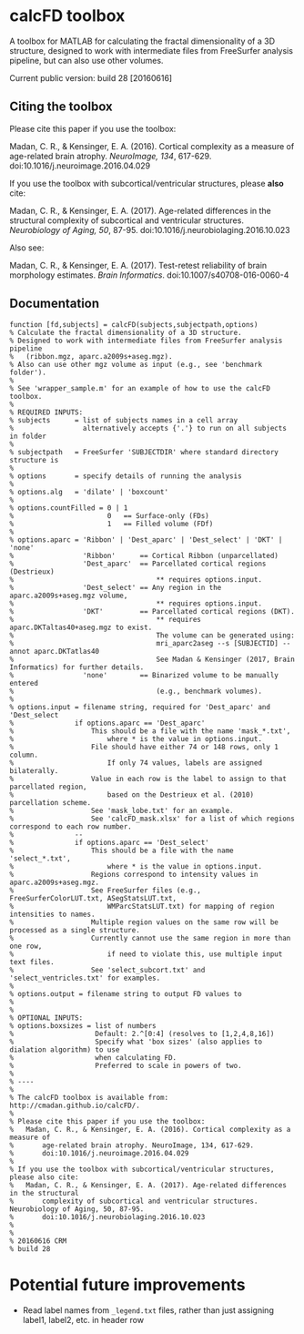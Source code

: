 # calcFD toolbox
A toolbox for MATLAB for calculating the fractal dimensionality of a 3D structure, designed to work with intermediate files from FreeSurfer analysis pipeline, but can also use other volumes.

Current public version: build 28 [20160616]

## Citing the toolbox
Please cite this paper if you use the toolbox:

Madan, C. R., & Kensinger, E. A. (2016). Cortical complexity as a measure of age-related brain atrophy. *NeuroImage, 134*, 617-629. doi:10.1016/j.neuroimage.2016.04.029

If you use the toolbox with subcortical/ventricular structures, please **also** cite:

Madan, C. R., & Kensinger, E. A. (2017). Age-related differences in the structural complexity of subcortical and ventricular structures. *Neurobiology of Aging, 50*, 87-95. doi:10.1016/j.neurobiolaging.2016.10.023

Also see:

Madan, C. R., & Kensinger, E. A. (2017). Test-retest reliability of brain morphology estimates. *Brain Informatics*. doi:10.1007/s40708-016-0060-4  


## Documentation

```
function [fd,subjects] = calcFD(subjects,subjectpath,options)
% Calculate the fractal dimensionality of a 3D structure.
% Designed to work with intermediate files from FreeSurfer analysis pipeline
%   (ribbon.mgz, aparc.a2009s+aseg.mgz).
% Also can use other mgz volume as input (e.g., see 'benchmark folder').
% 
% See 'wrapper_sample.m' for an example of how to use the calcFD toolbox.
%
% REQUIRED INPUTS:
% subjects      = list of subjects names in a cell array
%                 alternatively accepts {'.'} to run on all subjects in folder
%
% subjectpath   = FreeSurfer 'SUBJECTDIR' where standard directory structure is
%
% options       = specify details of running the analysis
%
% options.alg   = 'dilate' | 'boxcount'
%
% options.countFilled = 0 | 1
%                       0   == Surface-only (FDs)
%                       1   == Filled volume (FDf)
%
% options.aparc = 'Ribbon' | 'Dest_aparc' | 'Dest_select' | 'DKT' | 'none'
%                 'Ribbon'      == Cortical Ribbon (unparcellated)
%                 'Dest_aparc'  == Parcellated cortical regions (Destrieux) 
%                                   ** requires options.input.
%                 'Dest_select' == Any region in the aparc.a2009s+aseg.mgz volume, 
%                                   ** requires options.input.
%                 'DKT'         == Parcellated cortical regions (DKT).
%                                   ** requires aparc.DKTaltas40+aseg.mgz to exist.
%                                   The volume can be generated using:
%                                   mri_aparc2aseg --s [SUBJECTID] --annot aparc.DKTatlas40
%                                   See Madan & Kensinger (2017, Brain Informatics) for further details. 
%                 'none'        == Binarized volume to be manually entered 
%                                   (e.g., benchmark volumes).
%
% options.input = filename string, required for 'Dest_aparc' and 'Dest_select
%               if options.aparc == 'Dest_aparc'
%                   This should be a file with the name 'mask_*.txt', 
%                       where * is the value in options.input.
%                   File should have either 74 or 148 rows, only 1 column.
%                       If only 74 values, labels are assigned bilaterally.
%                   Value in each row is the label to assign to that parcellated region, 
%                       based on the Destrieux et al. (2010) parcellation scheme.
%                   See 'mask_lobe.txt' for an example.
%                   See 'calcFD_mask.xlsx' for a list of which regions correspond to each row number.
%               --
%               if options.aparc == 'Dest_select'
%                   This should be a file with the name 'select_*.txt', 
%                       where * is the value in options.input.
%                   Regions correspond to intensity values in aparc.a2009s+aseg.mgz.
%                   See FreeSurfer files (e.g., FreeSurferColorLUT.txt, ASegStatsLUT.txt, 
%                       WMParcStatsLUT.txt) for mapping of region intensities to names.
%                   Multiple region values on the same row will be processed as a single structure.
%                   Currently cannot use the same region in more than one row,
%                       if need to violate this, use multiple input text files.
%                   See 'select_subcort.txt' and 'select_ventricles.txt' for examples.
% 
% options.output = filename string to output FD values to
%
%
% OPTIONAL INPUTS:
% options.boxsizes = list of numbers
%                    Default: 2.^[0:4] (resolves to [1,2,4,8,16])
%                    Specify what 'box sizes' (also applies to dialation algorithm) to use 
%                    when calculating FD.
%                    Preferred to scale in powers of two.
%
% ----
%
% The calcFD toolbox is available from: http://cmadan.github.io/calcFD/.
% 
% Please cite this paper if you use the toolbox:
%   Madan, C. R., & Kensinger, E. A. (2016). Cortical complexity as a measure of 
%       age-related brain atrophy. NeuroImage, 134, 617-629.
%       doi:10.1016/j.neuroimage.2016.04.029
%
% If you use the toolbox with subcortical/ventricular structures, please also cite:
%   Madan, C. R., & Kensinger, E. A. (2017). Age-related differences in the structural 
%       complexity of subcortical and ventricular structures. Neurobiology of Aging, 50, 87-95. 
%       doi:10.1016/j.neurobiolaging.2016.10.023
%
% 
% 20160616 CRM
% build 28
```

# Potential future improvements
- Read label names from `_legend.txt` files, rather than just assigning label1, label2, etc. in header row

